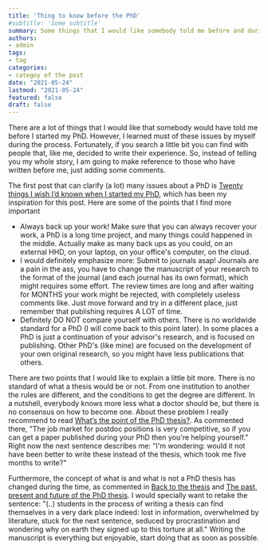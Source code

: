 ```yaml
---
title: 'Thing to know before the PhD'
#subtitle: 'Some subtitle'
summary: Some things that I would like somebody told me before and during my PhD.
authors:
- admin
tags:
- tag
categories:
- categoy of the post
date: "2021-05-24"
lastmod: "2021-05-24"
featured: false
draft: false
---
```


There are a lot of things that I would like that somebody would have told me before I started my PhD. However, I learned must of these issues by myself during the process. Fortunately, if you search a little bit you can find with people that, like me, decided to write their experience. So, instead of telling you my whole story, I am going to make reference to those who have written before me, just adding some comments.

The first post that can clarify (a lot) many issues about a PhD is <a href="https://www.nature.com/articles/d41586-018-07332-x">Twenty things I wish I’d known when I started my PhD</a>, which has been my inspiration for this post. Here are some of the points that I find more important

<ul>
  <li>
    Always back up your work! Make sure that you can always recover your work, a PhD is a long time project, and many things could happened in the middle. Actually make as many back ups as you could, on an external HHD, on your laptop, on your office's computer, on the cloud.
  </li>
  <li>
    I would definitely emphasize more: Submit to journals asap! Journals are a pain in the ass, you have to change the manuscript of your research to the format of the journal (and each journal has its own format), which might requires some effort. The review times are long and after waiting for MONTHS your work might be rejected, with completely useless comments like. Just move forward and try in a different place, just remember that publishing requires A LOT of time.
  </li>
  <li>
    Definitely DO NOT compare yourself with others. There is no worldwide standard for a PhD (I will come back to this point later). In some places a PhD is just a continuation of your advisor's research, and is focused on publishing. Other PhD's (like mine) are focused on the development of your own original research, so you might have less publications that others.
  </li>
</ul>

There are two points that I would like to explain a little bit more. There is no standard of what a thesis would be or not. From one institution to another the rules are different, and the conditions to get the degree are different. In a nutshell, everybody knows more less what a doctor should be, but there is no consensus on how to become one. About these problem I really recommend to read <a href="https://www.nature.com/news/what-s-the-point-of-the-phd-thesis-1.20203">What’s the point of the PhD thesis?</a>. As commented there, "The job market for postdoc positions is very competitive, so if you can get a paper published during your PhD then you're helping yourself." Right now the next sentence describes me: "I'm wondering: would it not have been better to write these instead of the thesis, which took me five months to write?"

Furthermore, the concept of what is and what is not a PhD thesis has changed during the time, as commented in <a href="https://www.nature.com/news/back-to-the-thesis-1.20202">Back to the thesis</a> and <a href="https://www.nature.com/news/the-past-present-and-future-of-the-phd-thesis-1.20207">The past, present and future of the PhD thesis</a>. I would specially want to retake the sentence: "(..) students in the process of writing a thesis can find themselves in a very dark place indeed: lost in information, overwhelmed by literature, stuck for the next sentence, seduced by procrastination and wondering why on earth they signed up to this torture at all." Writing the manuscript is everything but enjoyable, start doing that as soon as possible.
